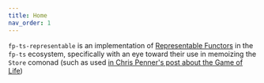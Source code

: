 ```yaml
---
title: Home
nav_order: 1
---
```


`fp-ts-representable` is an implementation of [Representable Functors](https://hackage.haskell.org/package/representable-functors-3.2.0.2/docs/Data-Functor-Representable.html) in the `fp-ts` ecosystem, specifically with an eye toward their use in memoizing the `Store` comonad (such as used [in Chris Penner's post about the Game of Life](https://chrispenner.ca/posts/conways-game-of-life))
